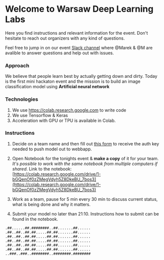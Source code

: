 # Welcome to Warsaw Deep Learning Labs 

Here you find instructions and relevant information for the event. Don't hesitate to reach out organizers with any kind of questions.

Feel free to jump in on our event [Slack channel](https://join.slack.com/t/warsawdeeplea-lin3168/shared_invite/enQtNzY3NTE5MTU0NjI5LTljMGY4MmIwODNiNDYwZGIzMzAxNDE3YTVjODdmN2U3NTdkMzQwMjYyOWFjODUzMjIyMWNhOGExZDc2ZDc0NzQ) where @Marek & @M are avalible to answer questions and help out with issues.

### Approach
We believe that people learn best by actually getting down and dirty. Today is the first mini hackaton event and the mission is to build an image classification model using **Artificial neural network** 

### Technologies 

1. We use https://colab.research.google.com to write code
2. We use Tensorflow & Keras 
3. Acceleration with GPU or TPU is available in Colab.


### Instructions

1. Decide on a team name and then fill out [this form](https://docs.google.com/forms/d/e/1FAIpQLSfA8RnoSp6CX1Y3Esev7iOrbFd7cPOpe54nGlElK7331VT5Vg/viewform) to receive the auth key needed to push model out to webbapp.

2. Open Notebook for the tonights event & **make a copy** of it for your team. _It's possible to work with the same notebook from multiple computers if shared_.  Link to the notebook: [https://colab.research.google.com/drive/1-bGQenOf0zZMegVdyh5Z8DkeBU_7bos3](https://colab.research.google.com/drive/1-bGQenOf0zZMegVdyh5Z8DkeBU_7bos3) 

3. Work as a team, pause for 5 min every 30 min to discuss current status, what is being done and why it matters. 

4. Submit your model no later than 21:10. Instructions how to submit can be found in the notebook.


```
.##......##.########..##.......##......
.##..##..##.##.....##.##.......##......
.##..##..##.##.....##.##.......##......
.##..##..##.##.....##.##.......##......
.##..##..##.##.....##.##.......##......
.##..##..##.##.....##.##.......##......
..###..###..########..########.########
```

